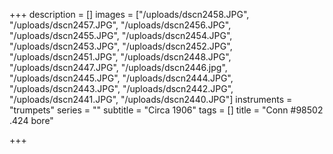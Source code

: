+++
description = []
images = ["/uploads/dscn2458.JPG", "/uploads/dscn2457.JPG", "/uploads/dscn2456.JPG", "/uploads/dscn2455.JPG", "/uploads/dscn2454.JPG", "/uploads/dscn2453.JPG", "/uploads/dscn2452.JPG", "/uploads/dscn2451.JPG", "/uploads/dscn2448.JPG", "/uploads/dscn2447.JPG", "/uploads/dscn2446.jpg", "/uploads/dscn2445.JPG", "/uploads/dscn2444.JPG", "/uploads/dscn2443.JPG", "/uploads/dscn2442.JPG", "/uploads/dscn2441.JPG", "/uploads/dscn2440.JPG"]
instruments = "trumpets"
series = ""
subtitle = "Circa 1906"
tags = []
title = "Conn  #98502  .424 bore"

+++
